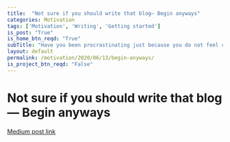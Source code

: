 ```yaml
---
title:  "Not sure if you should write that blog— Begin anyways"
categories: Motivation
tags: ['Motivation', 'Writing', 'Getting started']
is_post: "True"
is_home_btn_reqd: "True"
subTitle: "Have you been procrastinating just because you do not feel confident enough? If yes, then this post is for you. I am here to tell you, to motivate you, to push you to get started anyways. Do not bother about the results, just go for it."
layout: default
permalink: /motivation/2020/06/13/begin-anyways/
is_project_btn_reqd: "False"
---
```


# Not sure if you should write that blog— Begin anyways

[Medium post link](https://medium.com/@anuradha15/not-sure-if-you-should-write-that-blog-begin-anyways-d35aac370b64)
